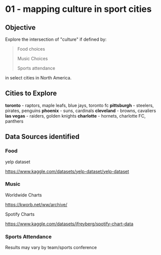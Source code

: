 # 01 - mapping culture in sport cities



## Objective

Explore the intersection of "culture" if defined by: 

> Food choices
>
> Music Choices
>
> Sports attendance 

in select cities in North America. 



## Cities to Explore 

**toronto** - raptors, maple leafs, blue jays, toronto fc 
**pittsburgh** - steelers, pirates, penguins
**phoenix** - suns, cardinals
**cleveland** - browns, cavaliers
**las vegas** - raiders, golden knights
**charlotte** - hornets, charlotte FC, panthers



## Data Sources identified 

### Food 

yelp dataset

https://www.kaggle.com/datasets/yelp-dataset/yelp-dataset

### Music 

Worldwide Charts 

https://kworb.net/ww/archive/

Spotify Charts

https://www.kaggle.com/datasets/jfreyberg/spotify-chart-data

### Sports Attendance 

Results may vary by team/sports conference